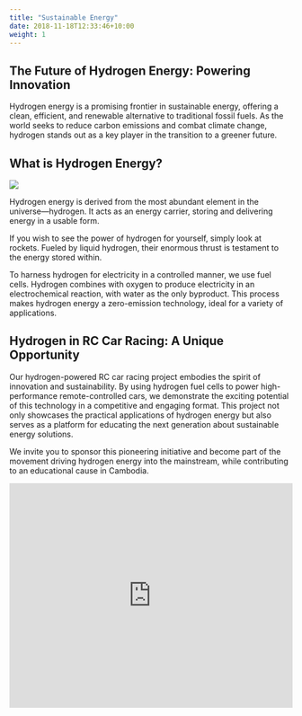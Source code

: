 ```yaml
---
title: "Sustainable Energy"
date: 2018-11-18T12:33:46+10:00
weight: 1
---
```


## The Future of Hydrogen Energy: Powering Innovation  
Hydrogen energy is a promising frontier in sustainable energy, offering a clean, efficient, and renewable alternative to traditional fossil fuels. As the world seeks to reduce carbon emissions and combat climate change, hydrogen stands out as a key player in the transition to a greener future.  

## What is Hydrogen Energy?  
<img src="https://upload.wikimedia.org/wikipedia/commons/7/74/Delta_IV_launch_2013-08-28.jpg">

Hydrogen energy is derived from the most abundant element in the universe—hydrogen. It acts as an energy carrier, storing and delivering energy in a usable form.

If you wish to see the power of hydrogen for yourself, simply look at rockets. Fueled by liquid hydrogen, their enormous thrust is testament to the energy stored within.

To harness hydrogen for electricity in a controlled manner, we use fuel cells. Hydrogen combines with oxygen to produce electricity in an electrochemical reaction, with water as the only byproduct. This process makes hydrogen energy a zero-emission technology, ideal for a variety of applications.  

## Hydrogen in RC Car Racing: A Unique Opportunity  
Our hydrogen-powered RC car racing project embodies the spirit of innovation and sustainability. By using hydrogen fuel cells to power high-performance remote-controlled cars, we demonstrate the exciting potential of this technology in a competitive and engaging format. This project not only showcases the practical applications of hydrogen energy but also serves as a platform for educating the next generation about sustainable energy solutions.  

We invite you to sponsor this pioneering initiative and become part of the movement driving hydrogen energy into the mainstream, while contributing to an educational cause in Cambodia.

<div style="left: 0; width: 100%; height: 400px; position: relative;"><iframe src="https://drive.google.com/embeddedfolderview?id=1ZTpLK3hDJcmU4ZwCsgilvH-4je8MvErJ#grid" style="top: 0; left: 0; width: 100%; height: 100%; position: absolute; border: 0;" allowfullscreen></iframe></div>